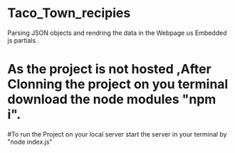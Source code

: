 # Taco_Town_recipies
Parsing JSON objects and rendring the data in the Webpage us Embedded js partials .
# As the project is not hosted ,After Clonning the project on you terminal download the node modules "npm i".
#To run the Project on your local server start the server in your terminal by "node index.js"
